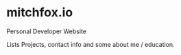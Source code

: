 # mitchfox.io
Personal Developer Website

Lists Projects, contact info and some about me / education.


